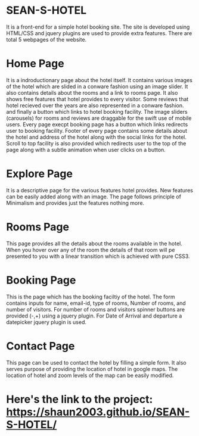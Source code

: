 # SEAN-S-HOTEL

It is a front-end for a simple hotel booking site. The site is developed using HTML/CSS and jquery plugins are used to provide extra features. There are total 5 webpages of the website.

# Home Page  
It is a indroductionary page about the hotel itself. It contains various images of the hotel which are slided in a conware fashion using an image slider. It also contains details about the rooms and a link to rooms page. It also shows free features that hotel provides to every visitor. Some reviews that hotel recieved over the years are also represented in a conware fashion. and finally a button which links to hotel booking facility.
The image sliders (carousels) for rooms and reviews are draggable for the swift use of mobile users.
Every page execpt booking page has a button which links redirects user to booking facility.
Footer of every page contains some details about the hotel and address of the hotel along with the social links for the hotel.
Scroll to top facility is also provided which redirects user to the top of the page along with a subtle animation when user clicks on a button. 

# Explore Page
It is a descriptive page for the various features hotel provides. New features can be easily added along with an image. The page follows principle of Minimalism and provides just the features nothing more.

# Rooms Page
This page provides all the details about the rooms available in the hotel. When you hover over any of the room the details of that room will pe presented to you with a linear transition which is achieved with pure CSS3.

# Booking Page
This is the page which has the booking faciltiy of the hotel. The form contains inputs for name, email-id, type of rooms, Number of rooms, and number of visitors. For number of rooms and visitors spinner buttons are provided (-,+) using a jquery plugin. For Date of Arrival and departure a datepicker jquery plugin is used.

# Contact Page
This page can be used to contact the hotel by filling a simple form. It also serves purpose of providing the location of hotel in google maps. The location of hotel and zoom levels of the map can be easily modified.


# Here's the link to the project: https://shaun2003.github.io/SEAN-S-HOTEL/

